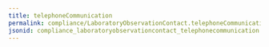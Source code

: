 ```yaml
---
title: telephoneCommunication
permalink: compliance/LaboratoryObservationContact.telephoneCommunication.html
jsonid: compliance_laboratoryobservationcontact_telephonecommunication
---
```

